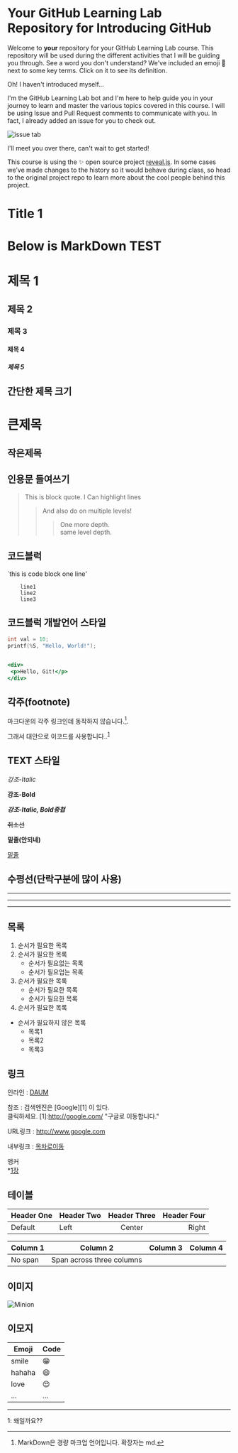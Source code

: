 # Your GitHub Learning Lab Repository for Introducing GitHub

Welcome to **your** repository for your GitHub Learning Lab course. This repository will be used during the different activities that I will be guiding you through. See a word you don't understand? We've included an emoji 📖 next to some key terms. Click on it to see its definition.

Oh! I haven't introduced myself...

I'm the GitHub Learning Lab bot and I'm here to help guide you in your journey to learn and master the various topics covered in this course. I will be using Issue and Pull Request comments to communicate with you. In fact, I already added an issue for you to check out.

![issue tab](https://lab.github.com/public/images/issue_tab.png)

I'll meet you over there, can't wait to get started!

This course is using the :sparkles: open source project [reveal.js](https://github.com/hakimel/reveal.js/). In some cases we’ve made changes to the history so it would behave during class, so head to the original project repo to learn more about the cool people behind this project.

<a id="chapter-1"></a>
# Title 1

# Below is MarkDown TEST

# 제목 1
## 제목 2
### 제목 3
#### 제목 4
##### 제목 5


## 간단한 제목 크기
큰제목
===

작은제목
---

## 인용문 들여쓰기
>This is block quote.
>I Can highlight lines
>> And also do on multiple levels!
>>> One more depth.<br>
>>> same level depth.

## 코드블럭
`this is code block one line'

```somecomment
    line1
    line2
    line3
```   

## 코드블럭 개발언어 스타일
```C
int val = 10;
printf(%S, "Hello, World!");
```

```html:test.html

<div>
 <p>Hello, Git!</p>
</div>
```

## 각주(footnote)

마크다운의 각주 링크인데 동작하지 않습니다.[^footnote1].

그래서 대안으로 이코드를 사용합니다..<sup>[1](#myfootnote1)</sup>

## TEXT 스타일
*강조-Italic*

**강조-Bold**

***강조-Italic, Bold중첩***

~~취소선~~

__밑줄(안되네)__

<u>밑줄</u>



## 수평선(단락구분에 많이 사용)
***
---
___

## 목록
1. 순서가 필요한 목록
1. 순서가 필요한 목록
    - 순서가 필요없는 목록
    - 순서가 필요업는 목록
1. 순서가 필요한 목록
    - 순서가 필요한 목록
    - 순서가 필요한 목록
1. 순서가 필요한 목록

- 순서가 필요하지 않은 목록
    - 목록1
    - 목록2
    - 목록3


## 링크

인라인 : [DAUM](http://www.daum.net "링크설명입니다. DAUM")

참조 : 검색엔진은 [Google][1] 이 있다.<br>
클릭하세요.
[1]:http://google.com/ "구글로 이동합니다."

URL링크 : <http://www.google.com>

내부링크 : [목차로이동](#title-1)

앵커</br>
\*[1장](#chapter-1)


## 테이블

| Header One | Header Two | Header Three | Header Four |
| ---------- | :--------- | :----------: | ----------: |
| Default    | Left       | Center       | Right       |

| Column 1 | Column 2 | Column 3 | Column 4 |
| -------- | :------: | -------- | -------- |
| No span  | Span across three columns    |||


## 이미지
![Minion](http://octodex.github.com/images/minion.png "tool tip title")


## 이모지
| Emoji | Code | 
| ---------- | :--------- | 
| smile    | &#128513;       |
| hahaha    | &#128516;      |
| love    | &#128525;      |
| ...    | ...      |

<!-- 주석처리 
## 체크박스
- ( ) 운동하기
- (x) 강의듣기
-->

***
[^footnote1]: MarkDown은 경량 마크업 언어입니다. 확장자는 md.

<a name="myfootnote1">1</a>: 왜일까요??
